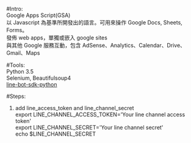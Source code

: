 #Intro:   
Google Apps Script(GSA)   
以 Javascript 為基準所開發出的語言。可用來操作 Google Docs, Sheets, Forms。   
發佈 web apps，單獨或嵌入 google sites    
與其他 Google 服務互動，包含 AdSense、Analytics、Calendar、Drive、Gmail、Maps    


#Tools:   
  Python 3.5    
  Selenium, Beautifulsoup4    
  [line-bot-sdk-python](https://github.com/line/line-bot-sdk-python)    
  
  
#Steps:   
1. add line_access_token and line_channel_secret    
export LINE_CHANNEL_ACCESS_TOKEN='Your line channel access token'   
export LINE_CHANNEL_SECRET='Your line channel secret'   
echo $LINE_CHANNEL_SECRET
  
